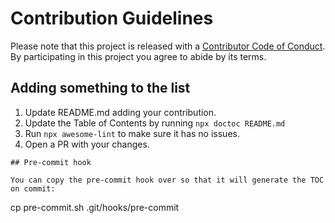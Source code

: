 # Contribution Guidelines

Please note that this project is released with a [Contributor Code of Conduct](code-of-conduct.md). By participating in this project you agree to abide by its terms.

## Adding something to the list

1. Update README.md adding your contribution.
2. Update the Table of Contents by running `npx doctoc README.md`
2. Run `npx awesome-lint` to make sure it has no issues.
3. Open a PR with your changes.


```
## Pre-commit hook

You can copy the pre-commit hook over so that it will generate the TOC on commit:

```
cp pre-commit.sh .git/hooks/pre-commit
```